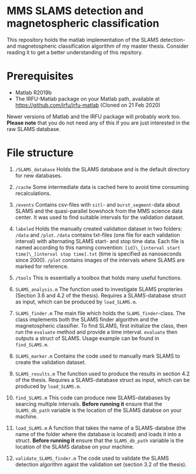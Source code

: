 # MMS SLAMS detection and magnetospheric classification

This repository holds the matlab implementation of the SLAMS detection- and magnetospheric classification algorithm of my master thesis. Consider reading it to get a better understanding of this repsitory.

# Prerequisites
* Matlab R2019b
* The IRFU-Matlab package on your Matlab path, available at https://github.com/irfu/irfu-matlab (Cloned on 21 Feb 2020)

Newer versions of Matlab and the IRFU package will probably work too. **Please note** that you do not need any of this if you are just interested in the raw SLAMS database.

# File structure

1. ``/SLAMS_database`` Holds the SLAMS database and is the default directory for new databases.

2. ``/cache`` Some intermediate data is cached here to avoid time consuming recalculations.

3. ``/events`` Contains csv-files with ``sitl``- and ``burst_segment``-data about SLAMS and the quasi-parallel bowshock from the MMS science data center. It was used to find suitable intervals for the validation dataset.

4. ``labeled`` Holds the manually created validation dataset in two folders: ``/data`` and ``/plot``. ``/data`` contains txt-files (one file for each validation interval) with alternating SLAMS start- and stop time data. Each file is named according to this naming convention: ``[id]\_[interval start time]\_[interval stop time].txt`` (time is specified as nanoseconds since 2000). ``/plot`` contains images of the intervals where SLAMS are marked for reference.

5. ``/tools`` This is essentially a toolbox that holds many useful functions.

6. ``SLAMS_analysis.m`` The function used to investigate SLAMS propteries (Section 3.6 and 4.2 of the thesis). Requires a SLAMS-database struct as input, which can be produced by ``load_SLAMS.m``.

7. ``SLAMS_finder.m`` The main file which holds the ``SLAMS_finder``-class. The class implements both the SLAMS finder algorithm and the magnetospheric classifier. To find SLAMS, first initialize the class, then run the ``evaluate`` method and provide a time interval. ``evaluate`` then outputs a struct of SLAMS. Usage example can be found in ``find_SLAMS.m``.

8. ``SLAMS_marker.m`` Contains the code used to manually mark SLAMS to create the validation dataset.

9. ``SLAMS_results.m`` The function used to produce the results in section 4.2 of the thesis. Requires a SLAMS-database struct as input, which can be produced by ``load_SLAMS.m``.

10. ``find_SLAMS.m`` This code can produce new SLAMS-databases by searcing multiple intervals. **Before running it** ensure that the ``SLAMS_db_path`` variable is the location of the SLAMS databse on your machine.

11. ``load_SLAMS.m`` A function that takes the name of a SLAMS-databse (the name of the folder where the database is located) and loads it into a struct. **Before running it** ensure that the ``SLAMS_db_path`` variable is the location of the SLAMS databse on your machine.

12. ``validate_SLAMS_finder.m`` The code used to validate the SLAMS detection algorithm agaist the validation set (section 3.2 of the thesis).

